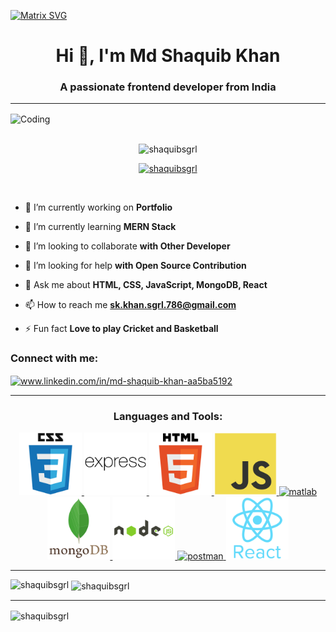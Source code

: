  [![Matrix SVG](https://raw.githubusercontent.com/rodrigograca31/rodrigograca31/master/matrix.svg)]() 

<h1 align="center">Hi 👋, I'm Md Shaquib Khan</h1>
<h3 align="center">A passionate frontend developer from India</h3>
<hr>

<img align="center" alt="Coding" width="500" src="https://cdn.dribbble.com/users/1162077/screenshots/3848914/programmer.gif">
<br></br>

<p align="center"> <img src="https://komarev.com/ghpvc/?username=shaquibsgrl&label=Profile%20views&color=0e75b6&style=flat" alt="shaquibsgrl" /> </p>

<p align="center"> <a href="https://github.com/ryo-ma/github-profile-trophy"><img src="https://github-profile-trophy.vercel.app/?username=shaquibsgrl" alt="shaquibsgrl" /></a> </p>

<p align="center"> <a href="https://twitter.com/" target="blank"><img src="https://img.shields.io/twitter/follow/?logo=twitter&style=for-the-badge" alt="" /></a> </p>

- 🔭 I’m currently working on **Portfolio**

- 🌱 I’m currently learning **MERN Stack**

- 👯 I’m looking to collaborate **with Other Developer**

- 🤝 I’m looking for help **with Open Source Contribution**

- 💬 Ask me about **HTML, CSS, JavaScript, MongoDB, React**

- 📫 How to reach me **sk.khan.sgrl.786@gmail.com**

- ⚡ Fun fact **Love to play Cricket and Basketball**

<h3 align="left">Connect with me:</h3>
<p align="left">
<a href="https://linkedin.com/in/www.linkedin.com/in/md-shaquib-khan-aa5ba5192" target="blank"><img align="center" src="https://raw.githubusercontent.com/rahuldkjain/github-profile-readme-generator/master/src/images/icons/Social/linked-in-alt.svg" alt="www.linkedin.com/in/md-shaquib-khan-aa5ba5192" height="30" width="40" /></a>
</p>
<hr>
<h3 align="center">Languages and Tools:</h3>
<p align="center"> <a href="https://www.w3schools.com/css/" target="_blank" rel="noreferrer"> <img src="https://raw.githubusercontent.com/devicons/devicon/master/icons/css3/css3-original-wordmark.svg" alt="css3" width="100" height="100"/> </a> <a href="https://expressjs.com" target="_blank" rel="noreferrer"> <img src="https://raw.githubusercontent.com/devicons/devicon/master/icons/express/express-original-wordmark.svg" alt="express" width="100" height="100"/> </a> <a href="https://www.w3.org/html/" target="_blank" rel="noreferrer"> <img src="https://raw.githubusercontent.com/devicons/devicon/master/icons/html5/html5-original-wordmark.svg" alt="html5" width="100" height="100"/> </a> <a href="https://developer.mozilla.org/en-US/docs/Web/JavaScript" target="_blank" rel="noreferrer"> <img src="https://raw.githubusercontent.com/devicons/devicon/master/icons/javascript/javascript-original.svg" alt="javascript" width="100" height="100"/>  </a> <a href="https://www.mathworks.com/" target="_blank" rel="noreferrer"> <img src="https://upload.wikimedia.org/wikipedia/commons/2/21/Matlab_Logo.png" alt="matlab" width="100" height="100"/> </a> <a href="https://www.mongodb.com/" target="_blank" rel="noreferrer"> <img src="https://raw.githubusercontent.com/devicons/devicon/master/icons/mongodb/mongodb-original-wordmark.svg" alt="mongodb" width="100" height="100"/> </a> <a href="https://nodejs.org" target="_blank" rel="noreferrer"> <img src="https://raw.githubusercontent.com/devicons/devicon/master/icons/nodejs/nodejs-original-wordmark.svg" alt="nodejs" width="100" height="100"/> </a> <a href="https://postman.com" target="_blank" rel="noreferrer"> <img src="https://www.vectorlogo.zone/logos/getpostman/getpostman-icon.svg" alt="postman" width="100" height="100"/> </a> <a href="https://reactjs.org/" target="_blank" rel="noreferrer"> <img src="https://raw.githubusercontent.com/devicons/devicon/master/icons/react/react-original-wordmark.svg" alt="react" width="100" height="100"/> </a> </p>
<hr>

<p><img align="left" src="https://github-readme-stats.vercel.app/api/top-langs?username=shaquibsgrl&show_icons=true&locale=en&layout=compact" alt="shaquibsgrl" /></p>


<p>&nbsp;<img align="center" src="https://github-readme-stats.vercel.app/api?username=shaquibsgrl&show_icons=true&locale=en" alt="shaquibsgrl" /></p>
<hr>

<p><img align="center" src="https://github-readme-streak-stats.herokuapp.com/?user=shaquibsgrl&" alt="shaquibsgrl" /></p>
